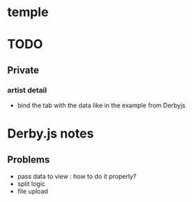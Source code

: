 temple
=============


# TODO

## Private

### artist detail

- bind the tab with the data like in the example from Derbyjs

# Derby.js notes

## Problems

- pass data to view : how to do it properly?
- split logic
- file upload
